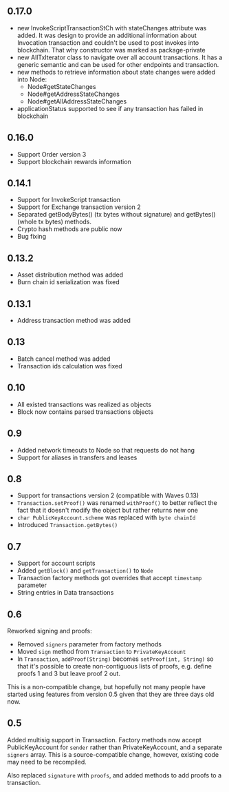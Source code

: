 ## 0.17.0
- new InvokeScriptTransactionStCh with stateChanges attribute was added. It was design to provide an additional information about Invocation transaction and couldn't be used to post invokes into blockchain. That why constructor was marked as package-private
- new AllTxIterator class to navigate over all account transactions. It has a generic semantic and can be used for other endpoints and transaction.
- new methods to retrieve information about state changes were added into Node:
  - Node#getStateChanges
  - Node#getAddressStateChanges
  - Node#getAllAddressStateChanges
- applicationStatus supported to see if any transaction has failed in blockchain


## 0.16.0
- Support Order version 3
- Support blockchain rewards information


## 0.14.1

- Support for InvokeScript transaction
- Support for Exchange transaction version 2
- Separated getBodyBytes() (tx bytes without signature) and getBytes() (whole tx bytes) methods.
- Crypto hash methods are public now
- Bug fixing


## 0.13.2

- Asset distribution method was added
- Burn chain id serialization was fixed

## 0.13.1

- Address transaction method was added

## 0.13

- Batch cancel method was added
- Transaction ids calculation was fixed

## 0.10
- All existed transactions was realized as objects
- Block now contains parsed transactions objects

## 0.9
- Added network timeouts to Node so that requests do not hang
- Support for aliases in transfers and leases

## 0.8
- Support for transactions version 2 (compatible with Waves 0.13)
- `Transaction.setProof()` was renamed `withProof()` to better reflect the fact that it doesn't modify the object but rather returns new one
- `char PublicKeyAccount.scheme` was replaced with `byte chainId`
- Introduced `Transaction.getBytes()`

## 0.7
- Support for account scripts
- Added `getBlock()` and `getTransaction()` to `Node`
- Transaction factory methods got overrides that accept `timestamp` parameter
- String entries in Data transactions

## 0.6

Reworked signing and proofs:
- Removed `signers` parameter from factory methods
- Moved `sign` method from `Transaction` to `PrivateKeyAccount`
- In `Transaction`, `addProof(String)` becomes `setProof(int, String)` so that it's possible to create non-contiguous lists of proofs, e.g. define proofs 1 and 3 but leave proof 2 out.

This is a non-compatible change, but hopefully not many people have started using features from version 0.5 given that they are three days old now.

## 0.5

Added multisig support in Transaction. Factory methods now accept PublicKeyAccount for `sender` rather than PrivateKeyAccount, and a separate `signers` array. This is a source-compatible change, however, existing code may need to be recompiled.

Also replaced `signature` with `proofs`, and added methods to add proofs to a transaction.
